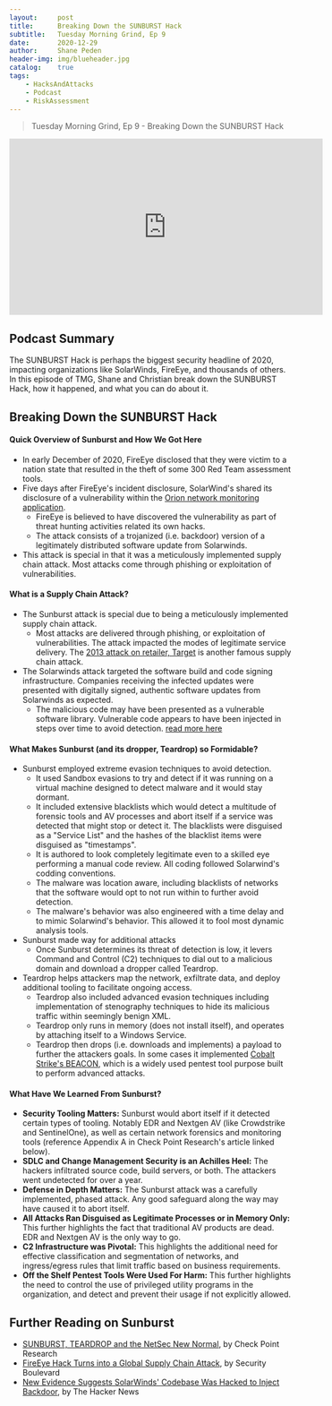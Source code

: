 ```yaml
---
layout: 	post
title:  	Breaking Down the SUNBURST Hack
subtitle: 	Tuesday Morning Grind, Ep 9
date:   	2020-12-29
author: 	Shane Peden
header-img: img/blueheader.jpg
catalog: 	true
tags:
    - HacksAndAttacks
    - Podcast
    - RiskAssessment
---
```


> Tuesday Morning Grind, Ep 9 - Breaking Down the SUNBURST Hack

<iframe width="560" height="315" src="https://www.youtube.com/embed/ClA8vsYaVOk" frameborder="0" allow="accelerometer; autoplay; clipboard-write; encrypted-media; gyroscope; picture-in-picture" allowfullscreen></iframe>

## Podcast Summary ##
The SUNBURST Hack is perhaps the biggest security headline of 2020, impacting organizations like SolarWinds, FireEye, and thousands of others. In this episode of TMG, Shane and Christian break down the SUNBURST Hack, how it happened, and what you can do about it.

## Breaking Down the SUNBURST Hack ##

#### Quick Overview of Sunburst and How We Got Here ####
+ In early December of 2020, FireEye disclosed that they were victim to a nation state that resulted in the theft of some 300 Red Team assessment tools.
+ Five days after FireEye's incident disclosure, SolarWind's shared its disclosure of a vulnerability within the [Orion network monitoring application](https://www.solarwinds.com/orion-platform).
	- FireEye is believed to have discovered the vulnerability as part of threat hunting activities related its own hacks.
	- The attack consists of a trojanized (i.e. backdoor) version of a legitimately distributed software update from Solarwinds.
+ This attack is special in that it was a meticulously implemented supply chain attack. Most attacks come through phishing or exploitation of vulnerabilities.

#### What is a Supply Chain Attack? ####
+ The Sunburst attack is special due to being a meticulously implemented supply chain attack.
	- Most attacks are delivered through phishing, or exploitation of vulnerabilities. The attack impacted the modes of legitimate service delivery. The [2013 attack on retailer, Target](https://www.zdnet.com/article/anatomy-of-the-target-data-breach-missed-opportunities-and-lessons-learned/) is another famous supply chain attack.
+ The Solarwinds attack targeted the software build and code signing infrastructure. Companies receiving the infected updates were presented with digitally signed, authentic software updates from Solarwinds as expected.
	- The malicious code may have been presented as a vulnerable software library. Vulnerable code appears to have been injected in steps over time to avoid detection. [read more here](https://thehackernews.com/2020/12/new-evidence-suggests-solarwinds.html)

#### What Makes Sunburst (and its dropper, Teardrop) so Formidable?  ####
+ Sunburst employed extreme evasion techniques to avoid detection.
	- It used Sandbox evasions to try and detect if it was running on a virtual machine designed to detect malware and it would stay dormant.
	- It included extensive blacklists which would detect a multitude of forensic tools and AV processes and abort itself if a service was detected that might stop or detect it. The blacklists were disguised as a "Service List" and the hashes of the blacklist items were disguised as "timestamps".
	- It is authored to look completely legitimate even to a skilled eye performing a manual code review. All coding followed Solarwind's codding conventions.
	- The malware was location aware, including blacklists of networks that the software would opt to not run within to further avoid detection.
	- The malware's behavior was also engineered with a time delay and to mimic Solarwind's behavior. This allowed it to fool most dynamic analysis tools.
+ Sunburst made way for additional attacks
	- Once Sunburst determines its threat of detection is low, it levers Command and Control (C2) techniques to dial out to a malicious domain and download a dropper called Teardrop.
+ Teardrop helps attackers map the network, exfiltrate data, and deploy additional tooling to facilitate ongoing access.
	- Teardrop also included advanced evasion techniques including implementation of stenography techniques to hide its malicious traffic within seemingly benign XML.
	- Teardrop only runs in memory (does not install itself), and operates by attaching itself to a Windows Service.
	- Teardrop then drops (i.e. downloads and implements) a payload to further the attackers goals. In some cases it implemented [Cobalt Strike's BEACON](https://www.cobaltstrike.com/help-beacon), which is a widely used pentest tool purpose built to perform advanced attacks.

#### What Have We Learned From Sunburst? ####
+ **Security Tooling Matters:** Sunburst would abort itself if it detected certain types of tooling. Notably EDR and Nextgen AV (like Crowdstrike and SentinelOne), as well as certain network forensics and monitoring tools (reference Appendix A in Check Point Research's article linked below).
+ **SDLC and Change Management Security is an Achilles Heel:** The hackers infiltrated source code, build servers, or both. The attackers went undetected for over a year.
+ **Defense in Depth Matters:** The Sunburst attack was a carefully implemented, phased attack. Any good safeguard along the way may have caused it to abort itself.
+ **All Attacks Ran Disguised as Legitimate Processes or in Memory Only:** This further highlights the fact that traditional AV products are dead. EDR and Nextgen AV is the only way to go.
+ **C2 Infrastructure was Pivotal:** This highlights the additional need for effective classification and segmentation of networks, and ingress/egress rules that limit traffic based on business requirements.
+ **Off the Shelf Pentest Tools Were Used For Harm:** This further highlights the need to control the use of privileged utility programs in the organization, and detect and prevent their usage if not explicitly allowed.

## Further Reading on Sunburst ##
+ [SUNBURST, TEARDROP and the NetSec New Normal](https://research.checkpoint.com/2020/sunburst-teardrop-and-the-netsec-new-normal/), by Check Point Research
+ [FireEye Hack Turns into a Global Supply Chain Attack](https://securityboulevard.com/2020/12/fireeye-hack-turns-into-a-global-supply-chain-attack/), by Security Boulevard
+ [New Evidence Suggests SolarWinds' Codebase Was Hacked to Inject Backdoor](https://thehackernews.com/2020/12/new-evidence-suggests-solarwinds.html), by The Hacker News
